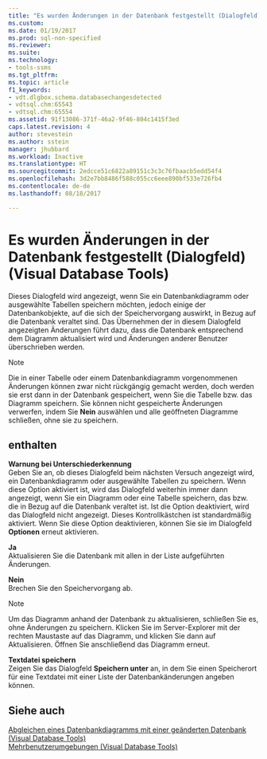 ```yaml
---
title: "Es wurden Änderungen in der Datenbank festgestellt (Dialogfeld) (Visual Database Tools) | Microsoft-Dokumentation"
ms.custom: 
ms.date: 01/19/2017
ms.prod: sql-non-specified
ms.reviewer: 
ms.suite: 
ms.technology:
- tools-ssms
ms.tgt_pltfrm: 
ms.topic: article
f1_keywords:
- vdt.dlgbox.schema.databasechangesdetected
- vdtsql.chm:65543
- vdtsql.chm:65554
ms.assetid: 91f13086-371f-46a2-9f46-804c1415f3ed
caps.latest.revision: 4
author: stevestein
ms.author: sstein
manager: jhubbard
ms.workload: Inactive
ms.translationtype: HT
ms.sourcegitcommit: 2edcce51c6822a89151c3c3c76fbaacb5edd54f4
ms.openlocfilehash: 3d2e7bb8486f588c055cc6eee890bf533e726fb4
ms.contentlocale: de-de
ms.lasthandoff: 08/18/2017

---
```

# <a name="database-changes-detected-dialog-box-visual-database-tools"></a>Es wurden Änderungen in der Datenbank festgestellt (Dialogfeld) (Visual Database Tools)
Dieses Dialogfeld wird angezeigt, wenn Sie ein Datenbankdiagramm oder ausgewählte Tabellen speichern möchten, jedoch einige der Datenbankobjekte, auf die sich der Speichervorgang auswirkt, in Bezug auf die Datenbank veraltet sind. Das Übernehmen der in diesem Dialogfeld angezeigten Änderungen führt dazu, dass die Datenbank entsprechend dem Diagramm aktualisiert wird und Änderungen anderer Benutzer überschrieben werden.  
  
> [!NOTE]  
> Die in einer Tabelle oder einem Datenbankdiagramm vorgenommenen Änderungen können zwar nicht rückgängig gemacht werden, doch werden sie erst dann in der Datenbank gespeichert, wenn Sie die Tabelle bzw. das Diagramm speichern. Sie können nicht gespeicherte Änderungen verwerfen, indem Sie **Nein** auswählen und alle geöffneten Diagramme schließen, ohne sie zu speichern.  
  
## <a name="options"></a>enthalten  
**Warnung bei Unterschiederkennung**  
Geben Sie an, ob dieses Dialogfeld beim nächsten Versuch angezeigt wird, ein Datenbankdiagramm oder ausgewählte Tabellen zu speichern. Wenn diese Option aktiviert ist, wird das Dialogfeld weiterhin immer dann angezeigt, wenn Sie ein Diagramm oder eine Tabelle speichern, das bzw. die in Bezug auf die Datenbank veraltet ist. Ist die Option deaktiviert, wird das Dialogfeld nicht angezeigt. Dieses Kontrollkästchen ist standardmäßig aktiviert. Wenn Sie diese Option deaktivieren, können Sie sie im Dialogfeld **Optionen** erneut aktivieren.  
  
**Ja**  
Aktualisieren Sie die Datenbank mit allen in der Liste aufgeführten Änderungen.  
  
**Nein**  
Brechen Sie den Speichervorgang ab.  
  
> [!NOTE]  
> Um das Diagramm anhand der Datenbank zu aktualisieren, schließen Sie es, ohne Änderungen zu speichern. Klicken Sie im Server-Explorer mit der rechten Maustaste auf das Diagramm, und klicken Sie dann auf Aktualisieren. Öffnen Sie anschließend das Diagramm erneut.  
  
**Textdatei speichern**  
Zeigen Sie das Dialogfeld **Speichern unter** an, in dem Sie einen Speicherort für eine Textdatei mit einer Liste der Datenbankänderungen angeben können.  
  
## <a name="see-also"></a>Siehe auch  
[Abgleichen eines Datenbankdiagramms mit einer geänderten Datenbank &#40;Visual Database Tools&#41;](../../ssms/visual-db-tools/reconcile-a-database-diagram-with-a-modified-database-visual-database-tools.md)  
[Mehrbenutzerumgebungen &#40;Visual Database Tools&#41;](../../ssms/visual-db-tools/multiuser-environments-visual-database-tools.md)  
  

